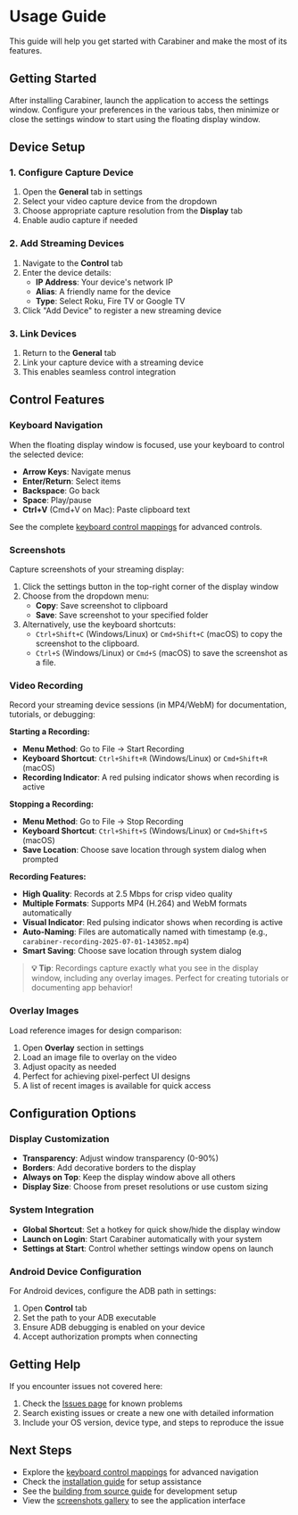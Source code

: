 # Usage Guide

This guide will help you get started with Carabiner and make the most of its features.

## Getting Started

After installing Carabiner, launch the application to access the settings window. Configure your preferences in the various tabs, then minimize or close the settings window to start using the floating display window.

## Device Setup

### 1. Configure Capture Device

1. Open the **General** tab in settings
2. Select your video capture device from the dropdown
3. Choose appropriate capture resolution from the **Display** tab
4. Enable audio capture if needed

### 2. Add Streaming Devices

1. Navigate to the **Control** tab
2. Enter the device details:
   - **IP Address**: Your device's network IP
   - **Alias**: A friendly name for the device
   - **Type**: Select Roku, Fire TV or Google TV
3. Click "Add Device" to register a new streaming device

### 3. Link Devices

1. Return to the **General** tab
2. Link your capture device with a streaming device
3. This enables seamless control integration

## Control Features

### Keyboard Navigation

When the floating display window is focused, use your keyboard to control the selected device:

- **Arrow Keys**: Navigate menus
- **Enter/Return**: Select items
- **Backspace**: Go back
- **Space**: Play/pause
- **Ctrl+V** (Cmd+V on Mac): Paste clipboard text

See the complete [keyboard control mappings](./key-mappings.md) for advanced controls.

### Screenshots

Capture screenshots of your streaming display:

1. Click the settings button in the top-right corner of the display window
2. Choose from the dropdown menu:
   - **Copy**: Save screenshot to clipboard
   - **Save**: Save screenshot to your specified folder
3. Alternatively, use the keyboard shortcuts:
   - `Ctrl+Shift+C` (Windows/Linux) or `Cmd+Shift+C` (macOS) to copy the screenshot to the clipboard.
   - `Ctrl+S` (Windows/Linux) or `Cmd+S` (macOS) to save the screenshot as a file.

### Video Recording

Record your streaming device sessions (in MP4/WebM) for documentation, tutorials, or debugging:

**Starting a Recording:**

- **Menu Method**: Go to File → Start Recording
- **Keyboard Shortcut**: `Ctrl+Shift+R` (Windows/Linux) or `Cmd+Shift+R` (macOS)
- **Recording Indicator**: A red pulsing indicator shows when recording is active

**Stopping a Recording:**

- **Menu Method**: Go to File → Stop Recording
- **Keyboard Shortcut**: `Ctrl+Shift+S` (Windows/Linux) or `Cmd+Shift+S` (macOS)
- **Save Location**: Choose save location through system dialog when prompted

**Recording Features:**

- **High Quality**: Records at 2.5 Mbps for crisp video quality
- **Multiple Formats**: Supports MP4 (H.264) and WebM formats automatically
- **Visual Indicator**: Red pulsing indicator shows when recording is active
- **Auto-Naming**: Files are automatically named with timestamp (e.g., `carabiner-recording-2025-07-01-143052.mp4`)
- **Smart Saving**: Choose save location through system dialog

> **💡 Tip**: Recordings capture exactly what you see in the display window, including any overlay images. Perfect for creating tutorials or documenting app behavior!

### Overlay Images

Load reference images for design comparison:

1. Open **Overlay** section in settings
2. Load an image file to overlay on the video
3. Adjust opacity as needed
4. Perfect for achieving pixel-perfect UI designs
5. A list of recent images is available for quick access

## Configuration Options

### Display Customization

- **Transparency**: Adjust window transparency (0-90%)
- **Borders**: Add decorative borders to the display
- **Always on Top**: Keep the display window above all others
- **Display Size**: Choose from preset resolutions or use custom sizing

### System Integration

- **Global Shortcut**: Set a hotkey for quick show/hide the display window
- **Launch on Login**: Start Carabiner automatically with your system
- **Settings at Start**: Control whether settings window opens on launch

### Android Device Configuration

For Android devices, configure the ADB path in settings:

1. Open **Control** tab
2. Set the path to your ADB executable
3. Ensure ADB debugging is enabled on your device
4. Accept authorization prompts when connecting

## Getting Help

If you encounter issues not covered here:

1. Check the [Issues page](https://github.com/lvcabral/carabiner/issues) for known problems
2. Search existing issues or create a new one with detailed information
3. Include your OS version, device type, and steps to reproduce the issue

## Next Steps

- Explore the [keyboard control mappings](./key-mappings.md) for advanced navigation
- Check the [installation guide](./installation.md) for setup assistance
- See the [building from source guide](./building-from-source.md) for development setup
- View the [screenshots gallery](./screenshots.md) to see the application interface
